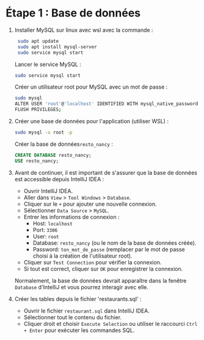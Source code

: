 # Étape 1 : Base de données

1. Installer MySQL sur linux avec wsl avec la commande :
   ```bash
    sudo apt update
    sudo apt install mysql-server
    sudo service mysql start
   ```
   Lancer le service MySQL :
   ```bash
   sudo service mysql start
    ```

   Créer un utilisateur root pour MySQL avec un mot de passe :
    ```bash
    sudo mysql
    ALTER USER 'root'@'localhost' IDENTIFIED WITH mysql_native_password BY 'ton_mot_de_passe';
    FLUSH PRIVILEGES;
    ```

2. Créer une base de données pour l'application (utiliser WSL) :
    ```bash
    sudo mysql -u root -p
    ```
   Créer la base de données`resto_nancy` :
   ```sql
   CREATE DATABASE resto_nancy;
   USE resto_nancy;
    ```

3. Avant de continuer, il est important de s'assurer que la base de données est accessible depuis IntelliJ IDEA :
    - Ouvrir IntelliJ IDEA.
    - Aller dans `View` > `Tool Windows` > `Database`.
    - Cliquer sur le `+` pour ajouter une nouvelle connexion.
    - Sélectionner `Data Source` > `MySQL`.
    - Entrer les informations de connexion :
        - Host: `localhost`
        - Port: `3306`
        - User: `root`
        - Database: `resto_nancy` (ou le nom de la base de données créée).
        - Password: `ton_mot_de_passe` (remplacer par le mot de passe choisi à la création de l'utilisateur root).
    - Cliquer sur `Test Connection` pour vérifier la connexion.
    - Si tout est correct, cliquer sur `OK` pour enregistrer la connexion.

   Normalement, la base de données devrait apparaître dans la fenêtre `Database` d'IntelliJ et vous pourrez interagir
   avec elle.

4. Créer les tables depuis le fichier 'restaurants.sql' :
   - Ouvrir le fichier `restaurant.sql` dans IntelliJ IDEA.
   - Sélectionner tout le contenu du fichier.
   - Cliquer droit et choisir `Execute Selection` ou utiliser le raccourci `Ctrl + Enter` pour exécuter les commandes SQL.
   